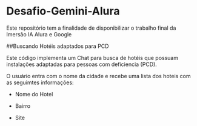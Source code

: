 # Desafio-Gemini-Alura
Este repositório tem a finalidade de disponibilizar o trabalho final da Imersão IA Alura e Google

##Buscando Hotéis adaptados para PCD

Este código implementa um Chat para busca de hotéis que possuam instalações adaptadas para pessoas com deficiencia (PCD).

O usuário entra com o nome da cidade e recebe uma lista dos hoteis com as seguimtes informações:

- Nome do Hotel

- Bairro

- Site

